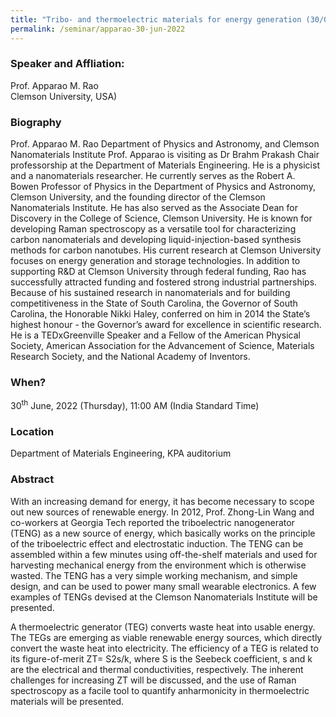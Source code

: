 ```yaml
---
title: "Tribo- and thermoelectric materials for energy generation (30/06/22)"
permalink: /seminar/apparao-30-jun-2022
---
```


### Speaker and Affliation:
Prof. Apparao M. Rao<br>Clemson University, USA) 

### Biography
Prof. Apparao M. Rao Department of Physics and Astronomy, and Clemson Nanomaterials Institute
Prof. Apparao is visiting as Dr Brahm Prakash Chair professorship at the Department of Materials Engineering. He is a physicist and a nanomaterials researcher. He currently serves as the Robert A. Bowen Professor of Physics in the Department of Physics and Astronomy, Clemson University, and the founding director of the Clemson Nanomaterials Institute. He has also served as the Associate Dean for Discovery in the College of Science, Clemson University. He is known for developing Raman spectroscopy as a versatile tool for characterizing carbon nanomaterials and developing liquid-injection-based synthesis methods for carbon nanotubes. His current research at Clemson University focuses on energy generation and storage technologies. In addition to supporting R&D at Clemson University through federal funding, Rao has successfully attracted funding and fostered strong industrial partnerships. Because of his sustained research in nanomaterials and for building competitiveness in the State of South Carolina, the Governor of South Carolina, the Honorable Nikki Haley, conferred on him in 2014 the State’s highest honour - the Governor’s award for excellence in scientific research. He is a TEDxGreenville Speaker and a Fellow of the American Physical Society, American Association for the Advancement of Science, Materials Research Society, and the National Academy of Inventors. 

### When?
30<sup>th</sup> June, 2022 (Thursday), 11:00 AM (India Standard Time)

### Location
Department of Materials Engineering, KPA auditorium

### Abstract
With an increasing demand for energy, it has become necessary to scope out new sources of renewable energy. In 2012, Prof. Zhong-Lin Wang and co-workers at Georgia Tech reported the triboelectric nanogenerator (TENG) as a new source of energy, which basically works on the principle of the triboelectric effect and electrostatic induction. The TENG can be assembled within a few minutes using off-the-shelf materials and used for harvesting mechanical energy from the environment which is otherwise wasted. The TENG has a very simple working mechanism, and simple design, and can be used to power many small wearable electronics. A few examples of TENGs devised at the Clemson Nanomaterials Institute will be presented.


A thermoelectric generator (TEG) converts waste heat into usable energy. The TEGs are emerging as viable renewable energy sources, which directly convert the waste heat into electricity. The efficiency of a TEG is related to its figure-of-merit ZT= S2s/k, where S is the Seebeck coefficient, s and k are the electrical and thermal conductivities, respectively. The inherent challenges for increasing ZT will be discussed, and the use of Raman spectroscopy as a facile tool to quantify anharmonicity in thermoelectric materials will be presented.